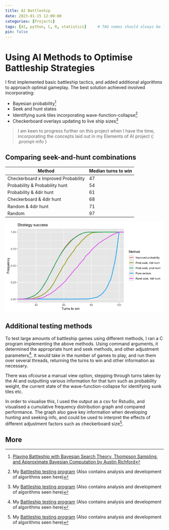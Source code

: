 ```yaml
---
title: AI Battleship
date: 2023-01-15 12:00:00
categories: [Projects]
tags: [AI, python, C, R, statistics]     # TAG names should always be lowercase
pin: false
---
```


# Using AI Methods to Optimise Battleship Strategies
I first implemented basic battleship tactics, and added additional algorithms to approach optimal gameplay. The best solution achieved involved incorporating:

* Bayesian probability[^Bayesian]
* Seek and hunt states
* Identifying sunk tiles incorporating wave-function-collapse[^Battleship-testing]
* Checkerboard overlays updating to live ship sizes[^Battleship-testing]

> I am keen to progress further on this project when I have the time, incorporating the concepts laid out in my Elements of AI project
{: .prompt-info }

## Comparing seek-and-hunt combinations

| Method      | Median turns to win |
| ----------- | ----------- |
| Checkerboard x Improved Probability | 47 |
| Probability & Probability hunt  | 54 |
|  Probability & 4dir hunt | 61 |
|  Checkerboard & 4dir hunt| 68 |
|  Random & 4dir hunt | 71 |
|  Random | 97 |

![Overview graph](/assets/improved_prob_comparison.png)

## Additional testing methods
To test large amounts of battleship games using different methods, I ran a C program implementing the above methods. Using command arguments, it determined the appropriate hunt and seek methods, and other adjustment parameters[^Battleship-testing]. 
It would take in the number of games to play, and run them over several threads, returning the turns to win and other information as necessary.

There was ofcourse a manual view option, stepping through turns taken by the AI and outputting various information for that turn such as probability weight, the current state of the wave-function-collapse for identifying sunk tiles etc.

In order to visualise this, I used the output as a csv for Rstudio, and visualised a cumulative frequency distribution graph and compared performance. The graph also gave key information when developing hunting and seeking info, and could be used to interpret the effects of different adjustment factors such as checkerboard size[^Battleship-testing].

## More
[^Elements-of-AI]: My [Elements of AI Project](https://github.com/j-diefenbach/Battleship_Building_Ai) (Mostly concept)
[^Battleship-testing]: My [Battleship testing program](https://github.com/j-diefenbach/Battleship) (Also contains analysis and development of algorithms seen here)
[^Bayesian]: [Playing Battleship with Bayesian Search Theory, Thompson Sampling, and Approximate Bayesian Computation by Austin Richford](https://austinrochford.com/posts/2021-09-02-battleship-bayes.html)